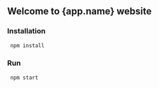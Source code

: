 ## Welcome to {app.name} website

### Installation

```sh
 npm install
```

### Run

```sh
 npm start
```
